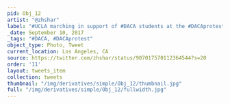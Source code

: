 ```yaml
---
pid: Obj_12
artist: "@zhshar"
label: "#UCLA marching in support of #DACA students at the #DACAprotest in LA"
_date: September 10, 2017
_tags: "#DACA, #DACAprotest"
object_type: Photo, Tweet
current_location: Los Angeles, CA
source: https://twitter.com/zhshar/status/907017570112364544?s=20
order: '11'
layout: tweets_item
collection: tweets
thumbnail: "/img/derivatives/simple/Obj_12/thumbnail.jpg"
full: "/img/derivatives/simple/Obj_12/fullwidth.jpg"
---
```

